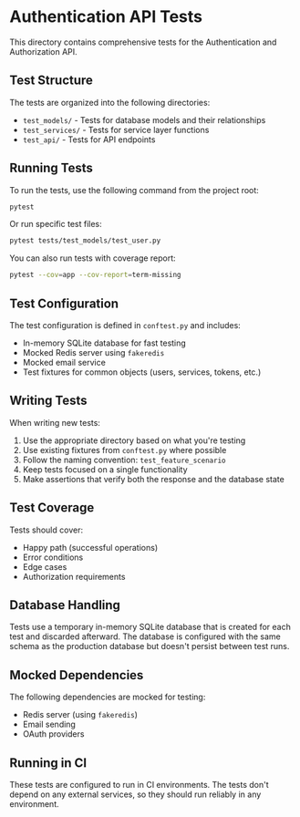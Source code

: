 # Authentication API Tests

This directory contains comprehensive tests for the Authentication and Authorization API.

## Test Structure

The tests are organized into the following directories:

- `test_models/` - Tests for database models and their relationships
- `test_services/` - Tests for service layer functions
- `test_api/` - Tests for API endpoints

## Running Tests

To run the tests, use the following command from the project root:

```bash
pytest
```

Or run specific test files:

```bash
pytest tests/test_models/test_user.py
```

You can also run tests with coverage report:

```bash
pytest --cov=app --cov-report=term-missing
```

## Test Configuration

The test configuration is defined in `conftest.py` and includes:

- In-memory SQLite database for fast testing
- Mocked Redis server using `fakeredis`
- Mocked email service
- Test fixtures for common objects (users, services, tokens, etc.)

## Writing Tests

When writing new tests:

1. Use the appropriate directory based on what you're testing
2. Use existing fixtures from `conftest.py` where possible
3. Follow the naming convention: `test_feature_scenario`
4. Keep tests focused on a single functionality
5. Make assertions that verify both the response and the database state

## Test Coverage

Tests should cover:

- Happy path (successful operations)
- Error conditions
- Edge cases
- Authorization requirements

## Database Handling

Tests use a temporary in-memory SQLite database that is created for each test and discarded afterward. The database is configured with the same schema as the production database but doesn't persist between test runs.

## Mocked Dependencies

The following dependencies are mocked for testing:

- Redis server (using `fakeredis`)
- Email sending
- OAuth providers

## Running in CI

These tests are configured to run in CI environments. The tests don't depend on any external services, so they should run reliably in any environment. 